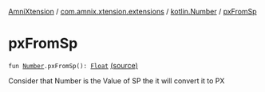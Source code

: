 [AmniXtension](../../index.md) / [com.amnix.xtension.extensions](../index.md) / [kotlin.Number](index.md) / [pxFromSp](./px-from-sp.md)

# pxFromSp

`fun `[`Number`](https://kotlinlang.org/api/latest/jvm/stdlib/kotlin/-number/index.html)`.pxFromSp(): `[`Float`](https://kotlinlang.org/api/latest/jvm/stdlib/kotlin/-float/index.html) [(source)](https://github.com/AmniX/AmniXTension/tree/master/AmniXtension/src/main/java/com/amnix/xtension/extensions/NumberExtensions.kt#L9)

Consider that Number is the Value of SP the it will convert it to PX

